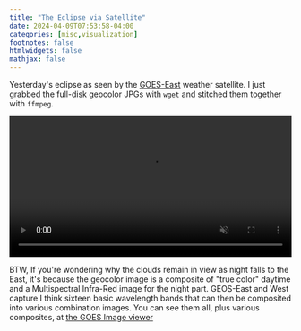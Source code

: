 ```yaml
---
title: "The Eclipse via Satellite"
date: 2024-04-09T07:53:58-04:00
categories: [misc,visualization]
footnotes: false
htmlwidgets: false
mathjax: false
---
```


Yesterday's eclipse as seen by the [GOES-East](https://www.star.nesdis.noaa.gov/GOES/) weather satellite. I just grabbed the full-disk geocolor JPGs with `wget` and stitched them together with `ffmpeg`. 

<video autoplay loop muted playsinline controls="true" width = "100%">
    <source src="./eclipse_sm.mp4" type="video/mp4">
    <source src="./eclipse_sm.mov" type="video/mov">
    <source src="./eclipse_sm.webm" type="video/webm">
</video>

BTW, If you're wondering why the clouds remain in view as night falls to the East, it's because the geocolor image is a composite of "true color" daytime and a Multispectral Infra-Red image for the night part. GEOS-East and West capture I think sixteen basic wavelength bands that can then be composited into various combination images. You can see them all, plus various composites, at [the GOES Image viewer](https://www.star.nesdis.noaa.gov/GOES/fulldisk.php?sat=G16)

